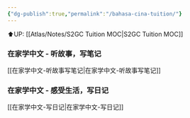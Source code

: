 ```yaml
---
{"dg-publish":true,"permalink":"/bahasa-cina-tuition/"}
---
```


⬆️UP: [[Atlas/Notes/S2GC Tuition MOC\|S2GC Tuition MOC]]

### 在家学中文 - 听故事，写笔记
[[在家学中文-听故事写笔记\|在家学中文-听故事写笔记]]

### 在家学中文 - 感受生活，写日记
[[在家学中文-写日记\|在家学中文-写日记]]